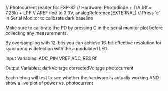 // Photocurrent reader for ESP-32
// Hardware: Photodiode + TIA (Rf = 7.23k) + LPF
// AREF tied to 3.3V, analogReference(EXTERNAL)
// Press 'c' in Serial Monitor to calibrate dark baseline

Make sure to calibrate the PD by pressing C in the serial monitor plot before collecting any measurements. 

By oversampling with 12-bits you can achieve 16-bit effective resolution for synchronous detection with the a modulated LED.

Input Variables:
ADC_PIN
VREF
ADC_RES
Rf

Output Variables:
darkVoltage
correctedVoltage
photocurrent

Each debug will test to see whether the hardware is actually working AND show a live plot of power vs. photocurrent
